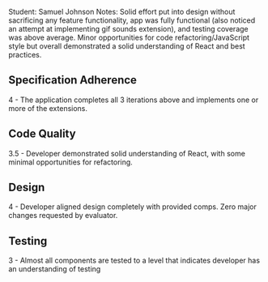 Student: Samuel Johnson
Notes: Solid effort put into design without sacrificing any feature functionality, app was fully functional (also noticed an attempt at implementing gif sounds extension), and testing coverage was above average. Minor opportunities for code refactoring/JavaScript style but overall demonstrated a solid understanding of React and best practices.

## Specification Adherence

4 - The application completes all 3 iterations above and implements one or more of the extensions.

## Code Quality

3.5 - Developer demonstrated solid understanding of React, with some minimal opportunities for refactoring.

## Design

4 - Developer aligned design completely with provided comps. Zero major changes requested by evaluator.

## Testing

3 - Almost all components are tested to a level that indicates developer has an understanding of testing
